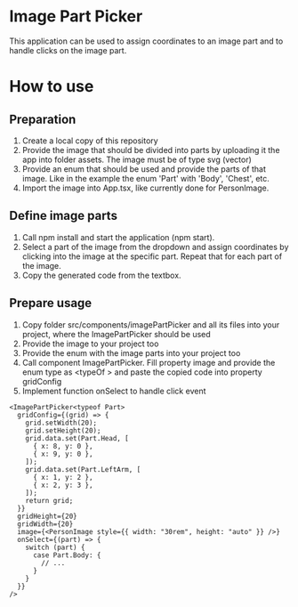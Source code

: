 # Image Part Picker

This application can be used to assign coordinates to an image part and to handle clicks on the image part.

# How to use

## Preparation
1. Create a local copy of this repository
2. Provide the image that should be divided into parts by uploading it the app into folder assets. The image must be of type svg (vector)
3. Provide an enum that should be used and provide the parts of that image. Like in the example the enum 'Part' with 'Body', 'Chest', etc.
4. Import the image into App.tsx, like currently done for PersonImage.

## Define image parts
1. Call npm install and start the application (npm start).
2. Select a part of the image from the dropdown and assign coordinates by clicking into the image at the specific part. Repeat that for each part of the image.
3. Copy the generated code from the textbox.

## Prepare usage
1. Copy folder src/components/imagePartPicker and all its files into your project, where the ImagePartPicker should be used
2. Provide the image to your project too
3. Provide the enum with the image parts into your project too
4. Call component ImagePartPicker. Fill property image and provide the enum type as <typeOf <EnumName>> and paste the copied code into property gridConfig
5. Implement function onSelect to handle click event

```
<ImagePartPicker<typeof Part>
  gridConfig={(grid) => {
    grid.setWidth(20);
    grid.setHeight(20);
    grid.data.set(Part.Head, [
      { x: 8, y: 0 },
      { x: 9, y: 0 },
    ]);
    grid.data.set(Part.LeftArm, [
      { x: 1, y: 2 },
      { x: 2, y: 3 },
    ]);
    return grid;
  }}
  gridHeight={20}
  gridWidth={20}
  image={<PersonImage style={{ width: "30rem", height: "auto" }} />}
  onSelect={(part) => {
    switch (part) {
      case Part.Body: {
        // ...
      }
    }
  }}
/>
```
